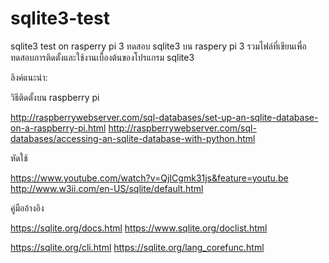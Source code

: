 # sqlite3-test
sqlite3 test on rasperry pi 3
ทดสอบ sqlite3 บน raspery pi 3
รวมไฟล์ที่เขียนเพื่อทดสอบการติดตั้งและใช้งานเบื้องต้นของโปรแกรม sqlite3

ลิงค์แนะนำ:

วิธีติดตั้งบน raspberry pi

http://raspberrywebserver.com/sql-databases/set-up-an-sqlite-database-on-a-raspberry-pi.html
http://raspberrywebserver.com/sql-databases/accessing-an-sqlite-database-with-python.html

หัดใช้

https://www.youtube.com/watch?v=QjICgmk31js&feature=youtu.be
http://www.w3ii.com/en-US/sqlite/default.html

คู่มืออ้างอิง

https://sqlite.org/docs.html
https://www.sqlite.org/doclist.html

https://sqlite.org/cli.html
https://sqlite.org/lang_corefunc.html



